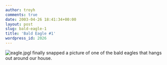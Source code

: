 ```yaml
---
author: troyh
comments: true
date: 2003-04-26 18:41:34+00:00
layout: post
slug: bald-eagle-1
title: 'Bald Eagle #1'
wordpress_id: 2026
---
```


![eagle.jpg](http://www.troyandgay.com/archives/eagle.jpg)I finally snapped a picture of one of the bald eagles that  hangs out around our house.
